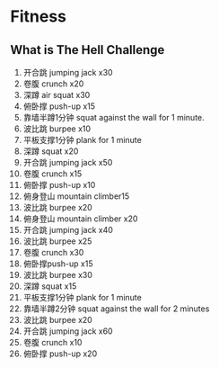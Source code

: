 # Fitness

## What is The Hell Challenge
1. 开合跳 jumping jack x30
2. 卷腹 crunch x20
3. 深蹲 air squat x30
4. 俯卧撑 push-up x15
5. 靠墙半蹲1分钟 squat against the wall for 1 minute.
6. 波比跳 burpee x10
7. 平板支撑1分钟 plank for 1 minute
8. 深蹲 squat x20
9. 开合跳 jumping jack x50
10. 卷腹 crunch x15
11. 俯卧撑 push-up x10
12. 俯身登山 mountain climber15
13. 波比跳 burpee x20
14. 俯身登山 mountain climber x20
15. 开合跳 jumping jack x40
16. 波比跳 burpee x25
17. 卷腹 crunch x30
18. 俯卧撑push-up x15
19. 波比跳 burpee x30
20. 深蹲 squat x15
21. 平板支撑1分钟 plank for 1 minute
22. 靠墙半蹲2分钟 squat against the wall for 2 minutes
23. 波比跳 burpee x20
24. 开合跳 jumping jack x60
25. 卷腹 crunch x10
26. 俯卧撑 push-up x20
